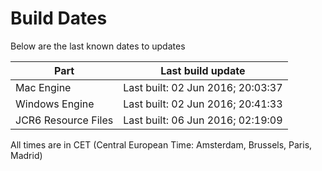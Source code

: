 # Build Dates

Below are the last known dates to updates

Part | Last build update
-----|-----
Mac Engine | Last built: 02 Jun 2016; 20:03:37
Windows Engine | Last built: 02 Jun 2016; 20:41:33
JCR6 Resource Files | Last built: 06 Jun 2016; 02:19:09
All times are in CET (Central European Time: Amsterdam, Brussels, Paris, Madrid)



